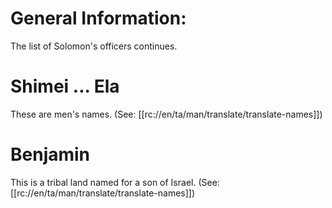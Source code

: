 # General Information:

The list of Solomon's officers continues.

# Shimei ... Ela

These are men's names. (See: [[rc://en/ta/man/translate/translate-names]])

# Benjamin

This is a tribal land named for a son of Israel. (See: [[rc://en/ta/man/translate/translate-names]])

